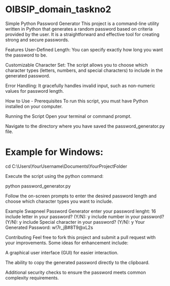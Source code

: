 # OIBSIP_domain_taskno2
Simple Python Password Generator
This project is a command-line utility written in Python that generates a random password based on criteria provided by the user. It is a straightforward and effective tool for creating strong and secure passwords.

Features
User-Defined Length: You can specify exactly how long you want the password to be.

Customizable Character Set: The script allows you to choose which character types (letters, numbers, and special characters) to include in the generated password.

Error Handling: It gracefully handles invalid input, such as non-numeric values for password length.

How to Use -
Prerequisites
To run this script, you must have Python installed on your computer.

Running the Script
Open your terminal or command prompt.

Navigate to the directory where you have saved the password_generator.py file.

# Example for Windows:
cd C:\Users\YourUsername\Documents\YourProjectFolder

Execute the script using the python command:

python password_generator.py

Follow the on-screen prompts to enter the desired password length and choose which character types you want to include.

Example
Swapneel Password Generator
enter your password lenght: 16
include letter in your password? (Y/N): y
include number in your password? (Y/N): y
include Special character in your password? (Y/N): y
Your Generated Password: w!7r_jB#8T9@xL2s

Contributing
Feel free to fork this project and submit a pull request with your improvements. Some ideas for enhancement include:

A graphical user interface (GUI) for easier interaction.

The ability to copy the generated password directly to the clipboard.

Additional security checks to ensure the password meets common complexity requirements.
